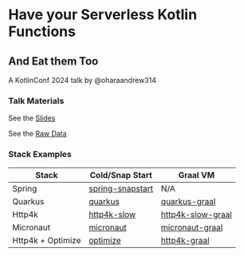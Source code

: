 # Have your Serverless Kotlin Functions
## And Eat them Too

A KotlinConf 2024 talk by @oharaandrew314


### Talk Materials

See the [Slides](https://speakerdeck.com/oharaandrew314/have-your-serverless-kotlin-functions-and-eat-them-too)

See the [Raw Data](https://docs.google.com/spreadsheets/d/1u9ss-tR0dwroMjrHDlyIodC7Ci3KQwW6OzfDs_N9DbA)


### Stack Examples

| Stack             | Cold/Snap Start                                                                                                    | Graal VM                                                                                                             |
|-------------------|--------------------------------------------------------------------------------------------------------------------|----------------------------------------------------------------------------------------------------------------------|
| Spring            | [spring-snapstart](https://github.com//oharaandrew314/have-your-serverless-kotlin-functions/tree/spring-snapstart) | N/A                                                                                                                  |
| Quarkus           | [quarkus](https://github.com//oharaandrew314/have-your-serverless-kotlin-functions/tree/quarkus)                   | [quarkus-graal](https://github.com//oharaandrew314/have-your-serverless-kotlin-functions/tree/quarkus-graal)         |
| Http4k            | [http4k-slow](https://github.com//oharaandrew314/have-your-serverless-kotlin-functions/tree/http4k-slow)           | [http4k-slow-graal](https://github.com//oharaandrew314/have-your-serverless-kotlin-functions/tree/http4k-slow-graal) |
| Micronaut         | [micronaut](https://github.com//oharaandrew314/have-your-serverless-kotlin-functions/tree/micronaut)               | [micronaut-graal](https://github.com//oharaandrew314/have-your-serverless-kotlin-functions/tree/micronaut-graal)     |
| Http4k + Optimize | [optimize](https://github.com//oharaandrew314/have-your-serverless-kotlin-functions/tree/optimize)                 | [http4k-graal](https://github.com//oharaandrew314/have-your-serverless-kotlin-functions/tree/http4k-graal)           |                                                                                                      |
